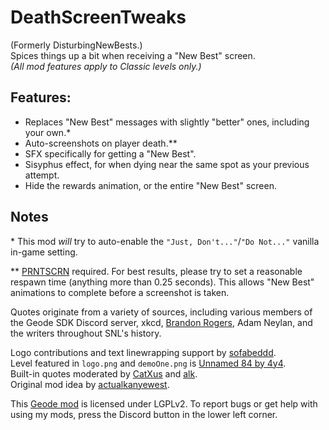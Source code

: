 # DeathScreenTweaks
<c-AAAAAA>(Formerly DisturbingNewBests.)</c>\
Spices things up a bit when receiving a "New Best" screen.\
*(All mod features apply to Classic levels only.)*

## Features:
* Replaces "New Best" messages with slightly "better" ones, including your own.<co>\*</c>
* Auto-screenshots on player death.<cl>\*\*</c>
* SFX specifically for getting a \"New Best\".
* Sisyphus effect, for when dying near the same spot as your previous attempt.
* Hide the rewards animation, or the entire "New Best" screen.

## Notes
<co>\* This mod *will* try to auto-enable the `"Just, Don't..."`/`"Do Not..."` vanilla in-game setting.</c>

<cl>\*\* [PRNTSCRN](mod:ninxout.prntscrn) required. For best results, please try to set a reasonable respawn time (anything more than 0.25 seconds). This allows "New Best" animations to complete before a screenshot is taken.</c>

Quotes originate from a variety of sources, including various members of the Geode SDK Discord server, xkcd, [Brandon Rogers](https://linktr.ee/brandonbored), Adam Neylan, and the writers throughout SNL's history.

Logo contributions and text linewrapping support by [sofabeddd](user:7976112).\
Level featured in `logo.png` and `demoOne.png` is [Unnamed 84 by 4y4](level:101883179).\
Built-in quotes moderated by [CatXus](user:14467409) and [alk](user:11535118).\
Original mod idea by [actualkanyewest](user:28091796).

This [Geode mod](https://geode-sdk.org) is licensed under LGPLv2. To report bugs or get help with using my mods, press the Discord button in the lower left corner.